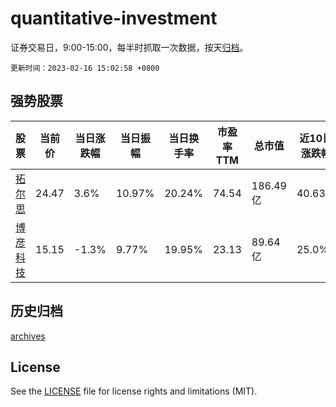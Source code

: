 # quantitative-investment

证券交易日，9:00-15:00，每半时抓取一次数据，按天[归档](archives)。

`更新时间：2023-02-16 15:02:58 +0800`

## 强势股票

|股票|当前价|当日涨跌幅|当日振幅|当日换手率|市盈率TTM|总市值|近10日涨跌幅|
|----|----|----|----|----|----|----|----|
|[拓尔思](https://xueqiu.com/S/SZ300229)|24.47|3.6%|10.97%|20.24%|74.54|186.49亿|40.63%|
|[博彦科技](https://xueqiu.com/S/SZ002649)|15.15|-1.3%|9.77%|19.95%|23.13|89.64亿|25.0%|

## 历史归档

[archives](archives)

## License

See the [LICENSE](LICENSE) file for license rights and limitations (MIT).